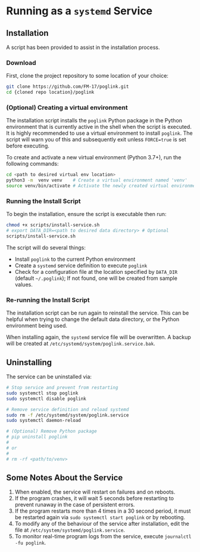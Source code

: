 # Running as a `systemd` Service

## Installation
A script has been provided to assist in the installation process.

### Download
First, clone the project repository to some location of your choice:
```bash
git clone https://github.com/FM-17/poglink.git
cd {cloned repo location}/poglink
```

### (Optional) Creating a virtual environment
The installation script installs the `poglink` Python package in the Python environment that is currently active in the shell when the script is executed. It is highly recommended to use a virtual environment to install `poglink`. The script will warn you of this and subsequently exit unless `FORCE=true` is set before executing. 

To create and activate a new virtual environment (Python 3.7+), run the following commands:
```bash
cd <path to desired virtual env location>
python3 -m  venv venv    # Create a virtual environment named 'venv'
source venv/bin/activate # Activate the newly created virtual environment
```

### Running the Install Script
To begin the installation, ensure the script is executable then run:
```bash
chmod +x scripts/install-service.sh
# export DATA_DIR=<path to desired data directory> # Optional
scripts/install-service.sh
```
The script will do several things:
- Install `poglink` to the current Python environment
- Create a `systemd` service definition to execute `poglink`
- Check for a configuration file at the location specified by `DATA_DIR` (default `~/.poglink`); If not found, one will be created from sample values.

### Re-running the Install Script
The installation script can be run again to reinstall the service. This can be helpful when trying to change the default data directory, or the Python environment being used. 

When installing again, the `systemd` service file will be overwritten. A backup will be created at `/etc/systemd/system/poglink.service.bak`.


## Uninstalling
The service can be uninstalled via:
```bash
# Stop service and prevent from restarting
sudo systemctl stop poglink
sudo systemctl disable poglink

# Remove service definition and reload systemd
sudo rm -f /etc/systemd/system/poglink.service
sudo systemctl daemon-reload

# (Optional) Remove Python package
# pip uninstall poglink
# 
# or
#
# rm -rf <path/to/venv>
```

## Some Notes About the Service
1. When enabled, the service will restart on failures and on reboots. 
2. If the program crashes, it will wait 5 seconds before restarting to prevent runaway in the case of persistent errors.
3. If the program restarts more than 4 times in a 30 second period, it must be restarted again via `sudo systemctl start poglink` or by rebooting.
4. To modify any of the behaviour of the service after installation, edit the file at `/etc/system/systemd/poglink.service`.
5. To monitor real-time program logs from the service, execute `journalctl -fu poglink`. 